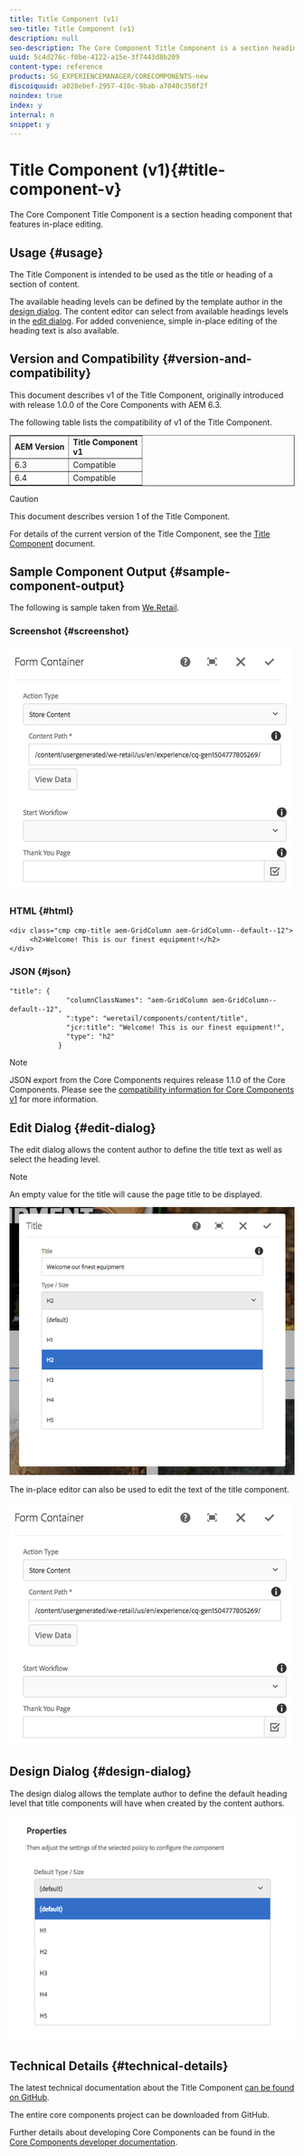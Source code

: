 ```yaml
---
title: Title Component (v1)
seo-title: Title Component (v1)
description: null
seo-description: The Core Component Title Component is a section heading component that features in-place editing.
uuid: 5c4d276c-f0be-4122-a15e-3f7443d8b209
content-type: reference
products: SG_EXPERIENCEMANAGER/CORECOMPONENTS-new
discoiquuid: a028ebef-2957-410c-9bab-a7040c350f2f
noindex: true
index: y
internal: n
snippet: y
---
```


# Title Component (v1){#title-component-v}

The Core Component Title Component is a section heading component that features in-place editing.

## Usage {#usage}

The Title Component is intended to be used as the title or heading of a section of content.

The available heading levels can be defined by the template author in the [design dialog](title-v1.md#main-pars_title_1995166862). The content editor can select from available headings levels in the [edit dialog](title-v1.md#main-pars_title). For added convenience, simple in-place editing of the heading text is also available.

## Version and Compatibility {#version-and-compatibility}

This document describes v1 of the Title Component, originally introduced with release 1.0.0 of the Core Components with AEM 6.3.

The following table lists the compatibility of v1 of the Title Component.

<table border="1" cellpadding="1" cellspacing="0" width="100%"> 
 <tbody> 
  <tr> 
   <td><strong>AEM Version</strong></td> 
   <td><strong>Title Component<br /> v1</strong><br /> </td> 
  </tr> 
  <tr> 
   <td>6.3</td> 
   <td>Compatible</td> 
  </tr> 
  <tr> 
   <td>6.4</td> 
   <td>Compatible</td> 
  </tr> 
 </tbody> 
</table>

>[!CAUTION]
>
>This document describes version 1 of the Title Component.
>
>For details of the current version of the Title Component, see the [Title Component](title.md) document.

## Sample Component Output {#sample-component-output}

The following is sample taken from [We.Retail](/content/help/en/experience-manager/6-3/sites/developing/using/we-retail).

### Screenshot {#screenshot}

![](assets/chlimage_1.png) 

### HTML {#html}

```
<div class="cmp cmp-title aem-GridColumn aem-GridColumn--default--12">
     <h2>Welcome! This is our finest equipment!</h2>
</div>
```

### JSON {#json}

```
"title": {
              "columnClassNames": "aem-GridColumn aem-GridColumn--default--12",
              ":type": "weretail/components/content/title",
              "jcr:title": "Welcome! This is our finest equipment!",
              "type": "h2"
            }
```

>[!NOTE]
>
>JSON export from the Core Components requires release 1.1.0 of the Core Components. Please see the [compatibility information for Core Components v1](versions.md#main-pars_title_236368006) for more information.

## Edit Dialog {#edit-dialog}

The edit dialog allows the content author to define the title text as well as select the heading level.

>[!NOTE]
>
>An empty value for the title will cause the page title to be displayed.

![](assets/chlimage_1-91.png)

The in-place editor can also be used to edit the text of the title component.

![](assets/chlimage_1.png) 

## Design Dialog {#design-dialog}

The design dialog allows the template author to define the default heading level that title components will have when created by the content authors.

![](assets/chlimage_1-92.png) 

## Technical Details {#technical-details}

The latest technical documentation about the Title Component [can be found on GitHub](https://github.com/adobe/aem-core-wcm-components/tree/master/content/src/content/jcr_root/apps/core/wcm/components/title/v1/title).

The entire core components project can be downloaded from GitHub.

Further details about developing Core Components can be found in the [Core Components developer documentation](developing.md). 
